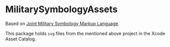 # MilitarySymbologyAssets
Based on [Joint Military Symbology Markup Language](https://github.com/Esri/joint-military-symbology-xml/tree/39621ca330f8772571694309d5f9d101e41d4689/svg).

This package holds `svg` files from the mentioned above project in the Xcode Asset Catalog.
